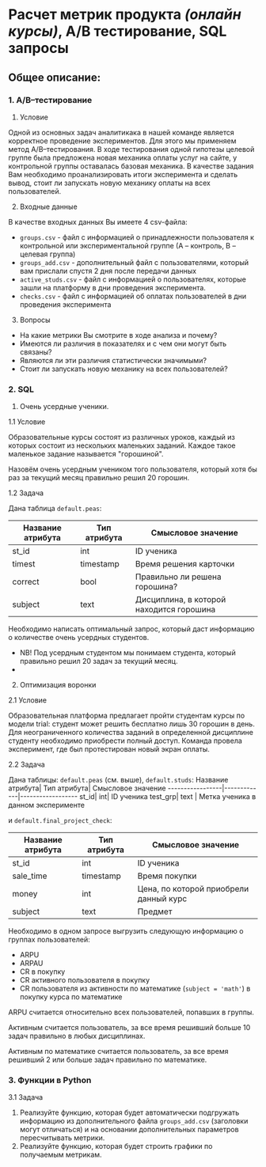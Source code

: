 # Расчет метрик продукта *(онлайн курсы)*, А/В тестирование, SQL запросы

## Общее описание:
### 1. A/B–тестирование

1. Условие

Одной из основных задач аналитикака в нашей команде является корректное проведение экспериментов. Для этого мы применяем метод A/B–тестирования. В ходе тестирования одной гипотезы целевой группе была предложена новая механика оплаты услуг на сайте, у контрольной группы оставалась базовая механика. В качестве задания Вам необходимо проанализировать итоги эксперимента и сделать вывод, стоит ли запускать новую механику оплаты на всех пользователей.

2. Входные данные

В качестве входных данных Вы имеете 4 csv-файла:

 - `groups.csv` - файл с информацией о принадлежности пользователя к контрольной или экспериментальной группе (А – контроль, B – целевая группа) 
 - `groups_add.csv` - дополнительный файл с пользователями, который вам прислали спустя 2 дня после передачи данных
 - `active_studs.csv` - файл с информацией о пользователях, которые зашли на платформу в дни проведения эксперимента. 
 - `checks.csv` - файл с информацией об оплатах пользователей в дни проведения эксперимента
 
3. Вопросы

 - На какие метрики Вы смотрите в ходе анализа и почему?
 - Имеются ли различия в показателях и с чем они могут быть связаны?
 - Являются ли эти различия статистически значимыми?
 - Стоит ли запускать новую механику на всех пользователей?

### 2. SQL

1. Очень усердные ученики.

1.1 Условие

Образовательные курсы состоят из различных уроков, каждый из которых состоит из нескольких маленьких заданий. Каждое такое маленькое задание называется "горошиной".

Назовём очень усердным учеником того пользователя, который хотя бы раз за текущий месяц правильно решил 20 горошин.

1.2 Задача

Дана таблица `default.peas`:

Название атрибута|Тип атрибута|Смысловое значение
-----------------|-------------|------------------
st_id|int|ID ученика
timest|timestamp|Время решения карточки
correct|bool|Правильно ли решена горошина?
subject|text|Дисциплина, в которой находится горошина

Необходимо написать оптимальный запрос, который даст информацию о количестве очень усердных студентов.
- NB! Под усердным студентом мы понимаем студента, который правильно решил 20 задач за текущий месяц. 
- 
2. Оптимизация воронки

2.1 Условие

Образовательная платформа предлагает пройти студентам курсы по модели trial: студент может решить бесплатно лишь 30 горошин в день. Для неограниченного количества заданий в определенной дисциплине студенту необходимо приобрести полный доступ. Команда провела эксперимент, где был протестирован новый экран оплаты.

2.2 Задача

Дана таблицы: `default.peas` (см. выше), `default.studs`:
Название атрибута|  Тип атрибута|   Смысловое значение
-----------------|-------------|------------------
st_id|  int|     ID ученика
test_grp|   text    | Метка ученика в данном эксперименте

и `default.final_project_check`:

Название атрибута|  Тип атрибута|   Смысловое значение
-----------------|-------------|------------------
st_id   |int    |ID ученика
sale_time|  timestamp|  Время покупки
money|  int|    Цена, по которой приобрели данный курс
subject|    text | Предмет

Необходимо в одном запросе выгрузить следующую информацию о группах пользователей:

- ARPU 
- ARPAU 
- CR в покупку 
- СR активного пользователя в покупку 
- CR пользователя из активности по математике (`subject = 'math'`) в покупку курса по математике

ARPU считается относительно всех пользователей, попавших в группы.

Активным считается пользователь, за все время решивший больше 10 задач правильно в любых дисциплинах.

Активным по математике считается пользователь, за все время решивший 2 или больше задач правильно по математике.


### 3. Функции в Python
3.1 Задача

1. Реализуйте функцию, которая будет автоматически подгружать информацию из дополнительного файла `groups_add.csv` (заголовки могут отличаться) и на основании дополнительных параметров пересчитывать метрики.
2. Реализуйте функцию, которая будет строить графики по получаемым метрикам.
